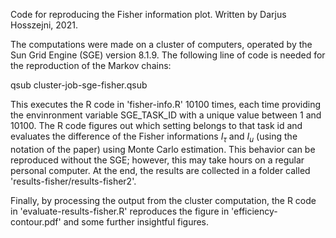 Code for reproducing the Fisher information plot. Written by Darjus Hosszejni, 2021.

The computations were made on a cluster of computers, operated by the Sun Grid Engine (SGE) version 8.1.9. The following line of code is needed for the reproduction of the Markov chains:

qsub cluster-job-sge-fisher.qsub

This executes the R code in 'fisher-info.R' 10100 times, each time providing the envinronment variable SGE_TASK_ID with a unique value between 1 and 10100. The R code figures out which setting belongs to that task id and evaluates the difference of the Fisher informations $I_{\tau}$ and $I_u$ (using the notation of the paper) using Monte Carlo estimation.
This behavior can be reproduced without the SGE; however, this may take hours on a regular personal computer.
At the end, the results are collected in a folder called 'results-fisher/results-fisher2'.

Finally, by processing the output from the cluster computation, the R code in 'evaluate-results-fisher.R' reproduces the figure in 'efficiency-contour.pdf' and some further insightful figures.
